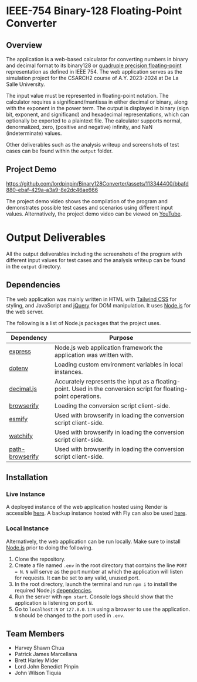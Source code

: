 # IEEE-754 Binary-128 Floating-Point Converter

## Overview

The application is a web-based calculator for converting numbers in binary and decimal format to its binary128 or [quadruple precision floating-point](https://en.wikipedia.org/wiki/Quadruple-precision_floating-point_format) representation as defined in IEEE 754. The web application serves as the simulation project for the CSARCH2 course of A.Y. 2023-2024 at De La Salle University.

The input value must be represented in floating-point notation. The calculator requires a significand/mantissa in either decimal or binary, along with the exponent in the power term. The output is displayed in binary (sign bit, exponent, and significand) and hexadecimal representations, which can optionally be exported to a plaintext file. The calculator supports normal, denormalized, zero, (positive and negative) infinity, and NaN (indeterminate) values.

Other deliverables such as the analysis writeup and screenshots of test cases can be found within the `output` folder.

## Project Demo

https://github.com/lordpinpin/Binary128Converter/assets/113344400/bbafd880-ebaf-429a-a3a9-8e2dc46ae666

The project demo video shows the compilation of the program and demonstrates possible test cases and scenarios using different input values. Alternatively, the project demo video can be viewed on [YouTube](https://www.youtube.com/watch?v=QbLP0B4on_g).

# Output Deliverables

All the output deliverables including the screenshots of the program with different input values for test cases and the analysis writeup can be found in the `output` directory.

## Dependencies

The web application was mainly written in HTML with [Tailwind CSS](https://tailwindcss.com/) for styling, and JavaScript and [jQuery](https://jquery.com/) for DOM manipulation. It uses [Node.js](https://nodejs.org/) for the web server.

The following is a list of Node.js packages that the project uses.

| Dependency                                                       | Purpose                                                                                                           |
| ---------------------------------------------------------------- | ----------------------------------------------------------------------------------------------------------------- |
| [express](https://www.npmjs.com/package/express)                 | Node.js web application framework the application was written with.                                               |
| [dotenv](https://www.npmjs.com/package/dotenv)                   | Loading custom environment variables in local instances.                                                          |
| [decimal.js](https://www.npmjs.com/package/decimal.js)           | Accurately represents the input as a floating-point. Used in the conversion script for floating-point operations. |
| [browserify](https://www.npmjs.com/package/browserify)           | Loading the conversion script client-side.                                                                        |
| [esmify](https://www.npmjs.com/package/esmify)                   | Used with browserify in loading the conversion script client-side.                                                |
| [watchify](https://www.npmjs.com/package/watchify)               | Used with browserify in loading the conversion script client-side.                                                |
| [path-browserify](https://www.npmjs.com/package/path-browserify) | Used with browserify in loading the conversion script client-side.                                                |

## Installation

### Live Instance

A deployed instance of the web application hosted using Render is accessible [here](https://ieeebinary128converter.onrender.com/). A backup instance hosted with Fly can also be used [here](https://converter-appp.fly.dev/).

### Local Instance

Alternatively, the web application can be run locally. Make sure to install [Node.js](https://nodejs.org/) prior to doing the following.

1. Clone the repository.
2. Create a file named `.env` in the root directory that contains the line `PORT = N`. `N` will serve as the port number at which the application will listen for requests. It can be set to any valid, unused port.
3. In the root directory, launch the terminal and run `npm i` to install the required Node.js [dependencies](#dependencies).
4. Run the server with `npm start`. Console logs should show that the application is listening on port `N`.
5. Go to `localhost:N` or `127.0.0.1:N` using a browser to use the application. `N` should be changed to the port used in `.env`.

## Team Members

- Harvey Shawn Chua
- Patrick James Marcellana
- Brett Harley Mider
- Lord John Benedict Pinpin
- John Wilson Tiquia
